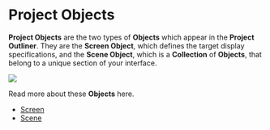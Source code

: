 # Project Objects

**Project Objects** are the two types of **Objects** which appear in the **Project Outliner**. They are the **Screen Object**, which defines the target display specifications, and the **Scene Object**, which is a **Collection** of **Objects**, that belong to a unique section of your interface.

![](../.gitbook/assets/projectoutliner.png)

Read more about these **Objects** here.

* [Screen](https://docs.cgi-studio.com/incari-studio/~/edit/drafts/-L_mYEpR7wF3RCbI1bLb/getting-started/project-objects/screen)
* [Scene](https://docs.cgi-studio.com/incari-studio/~/edit/drafts/-L_mYEpR7wF3RCbI1bLb/getting-started/project-objects/scene)


